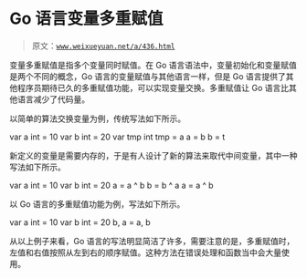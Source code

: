 # Go 语言变量多重赋值

> 原文：[`www.weixueyuan.net/a/436.html`](http://www.weixueyuan.net/a/436.html)

变量多重赋值是指多个变量同时赋值。在 Go 语言语法中，变量初始化和变量赋值是两个不同的概念，Go 语言的变量赋值与其他语言一样，但是 Go 语言提供了其他程序员期待已久的多重赋值功能，可以实现变量交换。多重赋值让 Go 语言比其他语言减少了代码量。

以简单的算法交换变量为例，传统写法如下所示。

var a int = 10
var b int = 20
var tmp int
tmp = a
a = b
b = t

新定义的变量是需要内存的，于是有人设计了新的算法来取代中间变量，其中一种写法如下所示。

var a int = 10
var b int = 20
a = a ^ b
b = b ^ a
a = a ^ b

以 Go 语言的多重赋值功能为例，写法如下所示。

var a int = 10
var b int = 20
b, a = a, b

从以上例子来看，Go 语言的写法明显简洁了许多，需要注意的是，多重赋值时，左值和右值按照从左到右的顺序赋值。这种方法在错误处理和函数当中会大量使用。